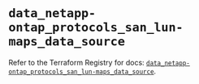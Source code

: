 # `data_netapp-ontap_protocols_san_lun-maps_data_source`

Refer to the Terraform Registry for docs: [`data_netapp-ontap_protocols_san_lun-maps_data_source`](https://registry.terraform.io/providers/netapp/netapp-ontap/2.3.0/docs/data-sources/protocols_san_lun-maps_data_source).
